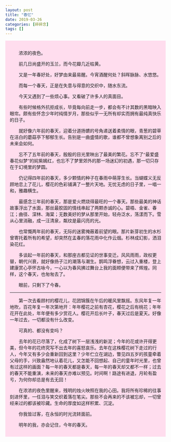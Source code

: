 ```yaml
---
layout: post
title: "春忆"
date: 2019-03-26
categories: [碎碎念]
tags: []  
---
```


<div style="background: #ffddee; padding: 1em; font-family: lxgw">
<p>　　浓浓的夜色。</p>
<p>　　前几日尚盛开的玉兰，而今花瓣几近枯黄。</p>
<p>　　又是一年春好处，好梦由来最易醒。今宵酒醒何处？斜晖脉脉、水悠悠。</p>
<p>　　而每一个春天，正是在失意与得意的交织中，随水东流。</p>
<p>　　今天又遇到了一些烦心事。又看破了许多人的真面目。</p>
<p>　　有些时候格外抗拒成长，毕竟每向前走一步，都会有不计其数的黑暗映入眼帘。颇有些怀念少年时纯情岁月，那些似乎一无所有却实而拥有最纯真快乐的日子。</p>
<p>　　就好像六年前的春天，迎着分道扬镳的号角递送着柔情的眼，青葱的碧草在洁白的蘑菇亭下郁郁生长。告别是一曲盛情的歌，谁都不曾想象离别之后的未来会如何。</p>
<p>　　忘不了五年前的春天，殷殷的目光里映出了最美的繁花。忘不了“最爱盛春花似梦”的姹紫嫣红，也忘不了梦里郊外的那一场迷幻的初遇，那一切只存在于幻境里的梦圆。</p>
<p>　　仍记得四年前的春天，多少颗情的种子在春雨中萌芽生长。当蝴蝶义无反顾地恋上了花儿，樱花的色彩铺满了一整片天地。无忧无虑的日子里，一唱一和，雅趣横生。</p>
<p>　　最感念三年前的春天，那是爱火燃烧得最旺的一个春天。那些最美的神话故事浮出了水面，那丝最胶固的情线串起了两颗赤诚的心。碧梧、金雀、春江；曲径、深林、海棠；无数美好的梦从那里开始，轻舟泛水，荡漾而下。雪从心里消融，成一汪清泉，粼纹是最闪亮的光。</p>
<p>　　也常慨两年前的春天，无际的迷雾掩蔽着前望的眼。那片新芽初生的水杉曾寄托着所有的希望，却突然在孟春的落花雨中化作云烟。杉林成幻影，洒泪染花红。</p>
<p>　　多谈起一年前的春天，和那座古都见证的世事变迁。风风雨雨，政权更替，朝代兴衰，就好像扬子江的潮落与潮生。鹊鸣浮眷想，云过入重楼，登上建康赏心亭怀古咏今，一心以为春风拂过舞台上我的面颊便带来了辉煌。同样，这个春天，也匆匆去了。</p>
<p>　　眼前，只剩下了今春。</p>
<hr>
<p>　　第一次去看顾村的樱花儿，花团锦簇在午后的暖风里飘摇。东风年复一年地吹，百花年复一年次第地开：年年樱花之前有杏花，樱花之后有桃花；年年花开在此处，年年便有多少赏花人。樱花开后长叶子，春天过后是夏天。好像一年过去，一切都没有什么改变。</p>
<p>　　可真的、都没有变吗？</p>
<p>　　去年的花已尽落了，化成了树下一层浅浅的新泥；今年的花或许开得更美，但今年的花终究写不出去年的喜怒哀乐。去年在这株樱花树下走过的行人，今年又有多少会重新回到这里？少年伫立在湖边，瞥见四五岁的孩童牵着父母的手，兴致盎然地认着花儿，又怎能不回想起、自己的童年时光里，也曾有过这样的画面？每一年的春天都是春天，每一年的春天却又都不一样；过去的春天不能重演，未来的春天亦难以预见。时间啊！路途有进退，月轮有盈亏，为何你却总是有去无回！</p>
<p>　　在浓浓的夜色里醒来，残明的烛火映照在我的心田。我将所有珍稀的往事刻进怀里，一任泪与笑交织着落在笔尖。那些不会再来的不该被忘却，一切曾经来过的都该被珍藏。生命的厚度如这样积累、沉淀。</p>
<p>　　你我皆过客，在永恒的时光流转面前。</p>
<p>　　明年的我，亦会记住，今年的春天。</p>
</div>
